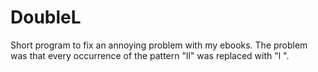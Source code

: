 # DoubleL
Short program to fix an annoying problem with my ebooks.
The problem was that every occurrence of the pattern "ll" was replaced with "l ".
